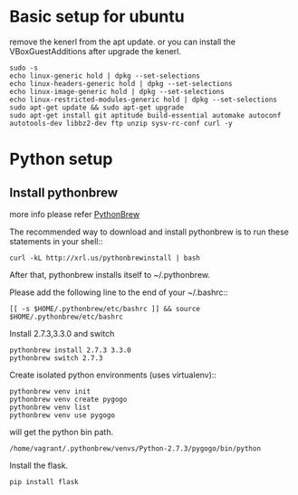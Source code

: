 Basic setup for ubuntu
=====

remove the kenerl from the apt update. or you can install the VBoxGuestAdditions after upgrade the kenerl.

    sudo -s
    echo linux-generic hold | dpkg --set-selections
    echo linux-headers-generic hold | dpkg --set-selections
    echo linux-image-generic hold | dpkg --set-selections
    echo linux-restricted-modules-generic hold | dpkg --set-selections
    sudo apt-get update && sudo apt-get upgrade
    sudo apt-get install git aptitude build-essential automake autoconf autotools-dev libbz2-dev ftp unzip sysv-rc-conf curl -y



Python setup
=====

Install pythonbrew
-----

more info please refer [PythonBrew](https://github.com/utahta/pythonbrew)

The recommended way to download and install pythonbrew is to run these statements in your shell::

    curl -kL http://xrl.us/pythonbrewinstall | bash

After that, pythonbrew installs itself to ~/.pythonbrew.

Please add the following line to the end of your ~/.bashrc::

    [[ -s $HOME/.pythonbrew/etc/bashrc ]] && source $HOME/.pythonbrew/etc/bashrc


Install 2.7.3,3.3.0 and switch

    pythonbrew install 2.7.3 3.3.0
    pythonbrew switch 2.7.3


Create isolated python environments (uses virtualenv)::

    pythonbrew venv init
    pythonbrew venv create pygogo
    pythonbrew venv list
    pythonbrew venv use pygogo

will get the python bin path.

    /home/vagrant/.pythonbrew/venvs/Python-2.7.3/pygogo/bin/python

Install the flask.

    pip install flask


